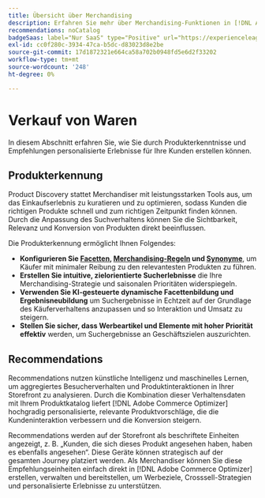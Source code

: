 ```yaml
---
title: Übersicht über Merchandising
description: Erfahren Sie mehr über Merchandising-Funktionen in [!DNL Adobe Commerce Optimizer].
recommendations: noCatalog
badgeSaas: label="Nur SaaS" type="Positive" url="https://experienceleague.adobe.com/de/docs/commerce/user-guides/product-solutions" tooltip="Gilt nur für Adobe Commerce as a Cloud Service- und Adobe Commerce Optimizer-Projekte (von Adobe verwaltete SaaS-Infrastruktur)."
exl-id: cc0f280c-3934-47ca-b5dc-d83023d8e2be
source-git-commit: 17d1872321e664ca58a702b0948fd5e6d2f33202
workflow-type: tm+mt
source-wordcount: '248'
ht-degree: 0%

---
```


# Verkauf von Waren

In diesem Abschnitt erfahren Sie, wie Sie durch Produkterkenntnisse und Empfehlungen personalisierte Erlebnisse für Ihre Kunden erstellen können.

## Produkterkennung

Product Discovery stattet Merchandiser mit leistungsstarken Tools aus, um das Einkaufserlebnis zu kuratieren und zu optimieren, sodass Kunden die richtigen Produkte schnell und zum richtigen Zeitpunkt finden können. Durch die Anpassung des Suchverhaltens können Sie die Sichtbarkeit, Relevanz und Konversion von Produkten direkt beeinflussen.

Die Produkterkennung ermöglicht Ihnen Folgendes:

* **Konfigurieren Sie [Facetten](./facets/overview.md), [Merchandising-Regeln](./rules/overview.md) und [Synonyme](./synonyms/overview.md)**, um Käufer mit minimaler Reibung zu den relevantesten Produkten zu führen.
* **Erstellen Sie intuitive, zielorientierte Sucherlebnisse** die Ihre Merchandising-Strategie und saisonalen Prioritäten widerspiegeln.
* **Verwenden Sie KI-gesteuerte dynamische Facettenbildung und Ergebnisneubildung** um Suchergebnisse in Echtzeit auf der Grundlage des Käuferverhaltens anzupassen und so Interaktion und Umsatz zu steigern.
* **Stellen Sie sicher, dass Werbeartikel und Elemente mit hoher Priorität effektiv** werden, um Suchergebnisse an Geschäftszielen auszurichten.

## Recommendations

Recommendations nutzen künstliche Intelligenz und maschinelles Lernen, um aggregiertes Besucherverhalten und Produktinteraktionen in Ihrer Storefront zu analysieren. Durch die Kombination dieser Verhaltensdaten mit Ihrem Produktkatalog liefert [!DNL Adobe Commerce Optimizer] hochgradig personalisierte, relevante Produktvorschläge, die die Kundeninteraktion verbessern und die Konversion steigern.

Recommendations werden auf der Storefront als beschriftete Einheiten angezeigt, z. B. „Kunden, die sich dieses Produkt angesehen haben, haben es ebenfalls angesehen“. Diese Geräte können strategisch auf der gesamten Journey platziert werden. Als Merchandiser können Sie diese Empfehlungseinheiten einfach direkt in [!DNL Adobe Commerce Optimizer] erstellen, verwalten und bereitstellen, um Werbeziele, Crosssell-Strategien und personalisierte Erlebnisse zu unterstützen.
